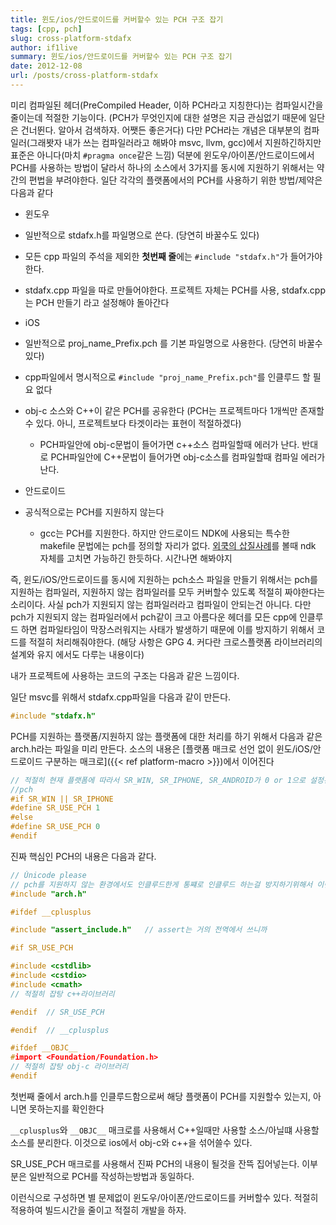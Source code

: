 ```yaml
---
title: 윈도/ios/안드로이드를 커버할수 있는 PCH 구조 잡기
tags: [cpp, pch]
slug: cross-platform-stdafx
author: if1live
summary: 윈도/ios/안드로이드를 커버할수 있는 PCH 구조 잡기
date: 2012-12-08
url: /posts/cross-platform-stdafx
---
```


미리 컴파일된 헤더(PreCompiled Header, 이하 PCH라고 지칭한다)는 컴파일시간을 줄이는데 적절한 기능이다. (PCH가 무엇인지에 대한 설명은 지금 관심없기 때문에 일단은 건너뛴다. 알아서 검색하자. 어쨋든 좋은거다) 다만 PCH라는 개념은 대부분의 컴파일러(그래봣자 내가 쓰는 컴파일러라고 해봐야 msvc, llvm, gcc)에서 지원하긴하지만 표준은 아니다(마치 ```#pragma once```같은 느낌) 덕분에 윈도우/아이폰/안드로이드에서 PCH를 사용하는 방법이 달라서 하나의 소스에서 3가지를 동시에 지원하기 위해서는 약간의 편법을 부려야한다. 일단 각각의 플랫폼에서의 PCH를 사용하기 위한 방법/제약은 다음과 같다

 * 윈도우
  * 일반적으로 stdafx.h를 파일명으로 쓴다. (당연히 바꿀수도 있다)
  * 모든 cpp 파일의 주석을 제외한 **첫번째 줄**에는 ```#include "stdafx.h"```가 들어가야한다.
  * stdafx.cpp 파일을 따로 만들어야한다. 프로젝트 자체는 PCH를 사용, stdafx.cpp는 PCH 만들기 라고 설정해야 돌아간다

 * iOS
  * 일반적으로 proj_name_Prefix.pch 를 기본 파일명으로 사용한다. (당연히 바꿀수 있다)
  * cpp파일에서 명시적으로 ```#include "proj_name_Prefix.pch"```를 인클루드 할 필요 없다
  * obj-c 소스와 C++이 같은 PCH를 공유한다 (PCH는 프로젝트마다 1개씩만 존재할수 있다. 아니, 프로젝트보다 타겟이라는 표현이 적절하겠다)
    * PCH파일안에 obj-c문법이 들어가면 c++소스 컴파일할때 에러가 난다. 반대로 PCH파일안에 C++문법이 들어가면 obj-c소스를 컴파일할때 컴파일 에러가 난다.

 * 안드로이드
  * 공식적으로는 PCH를 지원하지 않는다
    * gcc는 PCH를 지원한다. 하지만 안드로이드 NDK에 사용되는 특수한 makefile 문법에는 pch를 정의할 자리가 없다. [외쿡의 삽질사례](http://code.google.com/p/android/issues/detail?id=25412)를 볼때 ndk 자체를 고치면 가능하긴 한듯하다. 시간나면 해봐야지

즉, 윈도/iOS/안드로이드를 동시에 지원하는 pch소스 파일을 만들기 위해서는 pch를 지원하는 컴파일러, 지원하지 않는 컴파일러를 모두 커버할수 있도록 적절히 짜야한다는 소리이다. 사실 pch가 지원되지 않는 컴파일러라고 컴파일이 안되는건 아니다. 다만 pch가 지원되지 않는 컴파일러에서 pch같이 크고 아름다운 헤더를 모든 cpp에 인클루드 하면 컴파일타임이 막장스러워지는 사태가 발생하기 때문에 이를 방지하기 위해서 코드를 적절히 처리해줘야한다. (해당 사항은 GPG 4. 커다란 크로스플랫폼 라이브러리의 설계와 유지 에서도 다루는 내용이다)

내가 프로젝트에 사용하는 코드의 구조는 다음과 같은 느낌이다.

일단 msvc를 위해서 stdafx.cpp파일을 다음과 같이 만든다.
```cpp
#include "stdafx.h"
```

PCH를 지원하는 플랫폼/지원하지 않는 플랫폼에 대한 처리를 하기 위해서 다음과 같은 arch.h라는 파일을 미리 만든다. 소스의 내용은 [플랫폼 매크로 선언 없이 윈도/iOS/안드로이드 구분하는 매크로]({{< ref platform-macro >}})에서 이어진다
```cpp
// 적절히 현재 플랫폼에 따라서 SR_WIN, SR_IPHONE, SR_ANDROID가 0 or 1으로 설정된다
//pch
#if SR_WIN || SR_IPHONE
#define SR_USE_PCH 1
#else
#define SR_USE_PCH 0
#endif
```

진짜 핵심인 PCH의 내용은 다음과 같다.
```cpp
// Ŭnicode please
// pch를 지원하지 않는 환경에서도 인클루드한게 통쨰로 인클루드 하는걸 방지하기위해서 이런식으로 처리했다
#include "arch.h"

#ifdef __cplusplus

#include "assert_include.h"   // assert는 거의 전역에서 쓰니까

#if SR_USE_PCH

#include <cstdlib>
#include <cstdio>
#include <cmath>
// 적절히 잡탕 c++라이브러리

#endif  // SR_USE_PCH

#endif  // __cplusplus

#ifdef __OBJC__
#import <Foundation/Foundation.h>
// 적절히 잡탕 obj-c 라이브러리
#endif
```

첫번째 줄에서 arch.h를 인클루드함으로써 해당 플랫폼이 PCH를 지원할수 있는지, 아니면 못하는지를 확인한다

```__cplusplus```와 ```__OBJC__``` 매크로를 사용해서 C++일때만 사용할 소스/아닐떄 사용할 소스를 분리한다. 이것으로 ios에서 obj-c와 c++을 섞어쓸수 있다.

SR_USE_PCH 매크로를 사용해서 진짜 PCH의 내용이 될것을 잔뜩 집어넣는다. 이부분은 일반적으로 PCH를 작성하는방법과 동일하다.

이런식으로 구성하면 별 문제없이 윈도우/아이폰/안드로이드를 커버할수 있다. 적절히 적용하여 빌드시간을 줄이고 적절히 개발을 하자.
